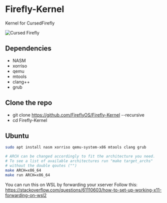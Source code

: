 # Firefly-Kernel
Kernel for CursedFirefly

![Cursed Firefly](docs/progress.png)

## Dependencies ##
 * NASM
 * xorriso
 * qemu
 * mtools
 * clang++
 * grub

## Clone the repo ##
 * git clone https://github.com/FireflyOS/Firefly-Kernel --recursive
 * cd Firefly-Kernel

## Ubuntu ##

```bash
sudo apt install nasm xorriso qemu-system-x86 mtools clang grub
```

```bash
# ARCH can be changed accordingly to fit the architecture you need.
# To see a list of available architectures run "make target_archs"
# without the double qoutes ("")
make ARCH=x86_64
make run ARCH=x86_64
```

You can run this on WSL by forwarding your xserver
Follow this: https://stackoverflow.com/questions/61110603/how-to-set-up-working-x11-forwarding-on-wsl2
